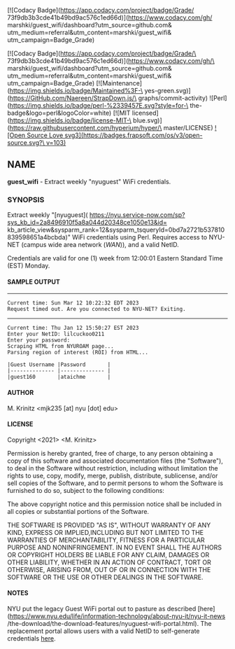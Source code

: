 [![Codacy Badge](https://app.codacy.com/project/badge/Grade/<br>
73f9db3b3cde41b49bd9ac576c1ed66d)](https://www.codacy.com/gh/<br>
marshki/guest_wifi/dashboard?utm_source=github.com&amp;<br>
utm_medium=referral&amp;utm_content=marshki/guest_wifi&amp;<br>
utm_campaign=Badge_Grade)


[![Codacy Badge](https://app.codacy.com/project/badge/Grade/\
73f9db3b3cde41b49bd9ac576c1ed66d)](https://www.codacy.com/gh/\
marshki/guest_wifi/dashboard?utm_source=github.com&amp;\
utm_medium=referral&amp;utm_content=marshki/guest_wifi&amp;\
utm_campaign=Badge_Grade)
[![Maintenance](https://img.shields.io/badge/Maintained%3F-\
yes-green.svg)](https://GitHub.com/Naereen/StrapDown.js/\
graphs/commit-activity)
![Perl](https://img.shields.io/badge/perl-%2339457E.svg?style=for-\
the-badge&logo=perl&logoColor=white)
[![MIT licensed](https://img.shields.io/badge/license-MIT-\
blue.svg)](https://raw.githubusercontent.com/hyperium/hyper/\
master/LICENSE)
[![Open Source Love svg3](https://badges.frapsoft.com/os/v3/open-source.svg?\
v=103)](https://github.com/ellerbrock/open-source-badges/)

## NAME

**guest_wifi** - Extract weekly "nyuguest" WiFi credentials.

### SYNOPSIS

Extract weekly "[nyuguest](
https://nyu.service-now.com/sp?sys_kb_id=2a8496910f5a8a044d20348ce1050e13&id=
kb_article_view&sysparm_rank=12&sysparm_tsqueryId=0bd7a2721b537810839598651a4bcbda)"
WiFi credentials using Perl. 
Requires access to NYU-NET (campus wide area network (*WAN*)), and a valid NetID.

Credentials are valid for one (1) week from 12:00:01 Eastern Standard Time (EST) Monday.

#### SAMPLE OUTPUT

---
    Current time: Sun Mar 12 10:22:32 EDT 2023
    Request timed out. Are you connected to NYU-NET? Exiting.

---
    Current time: Thu Jan 12 15:50:27 EST 2023
    Enter your NetID: lilcuckoo0211
    Enter your password:
    Scraping HTML from NYUROAM page...
    Parsing region of interest (ROI) from HTML...

    |Guest Username |Password       | 
    |-------------- |-------------- |
    |guest160       |ataichme       |

#### AUTHOR

M. Krinitz <mjk235 [at] nyu [dot] edu>

#### LICENSE

Copyright <2021> <M. Krinitz>

Permission is hereby granted, free of charge, to any person obtaining a copy of
this software and associated documentation files (the "Software"), to deal in
the Software without restriction, including without limitation the rights to use,
copy, modify, merge, publish, distribute, sublicense, 
and/or sell copies of the Software,
and to permit persons to whom the Software is furnished to do so, 
subject to the following conditions:

The above copyright notice and this permission notice shall be included in all
copies or substantial portions of the Software.

THE SOFTWARE IS PROVIDED "AS IS", WITHOUT WARRANTY OF ANY KIND,
EXPRESS OR IMPLIED,INCLUDING BUT NOT LIMITED TO THE WARRANTIES OF MERCHANTABILITY,
FITNESS FOR A PARTICULAR PURPOSE AND NONINFRINGEMENT.
IN NO EVENT SHALL THE AUTHORS OR COPYRIGHT HOLDERS BE LIABLE FOR ANY CLAIM,
DAMAGES OR OTHER LIABILITY, WHETHER IN AN ACTION OF CONTRACT, TORT OR OTHERWISE,
ARISING FROM, OUT OF OR IN CONNECTION WITH THE SOFTWARE OR THE USE OR OTHER DEALINGS IN THE SOFTWARE.

#### NOTES

NYU put the legacy Guest WiFi portal out to pasture as described
[here](https://www.nyu.edu/life/information-technology/about-nyu-it/nyu-it-news
/the-download/the-download-features/nyuguest-wifi-portal.html).
The replacement portal allows users with a valid NetID 
to self-generate credentials [here](https://guestwifi.nyu.edu/).
